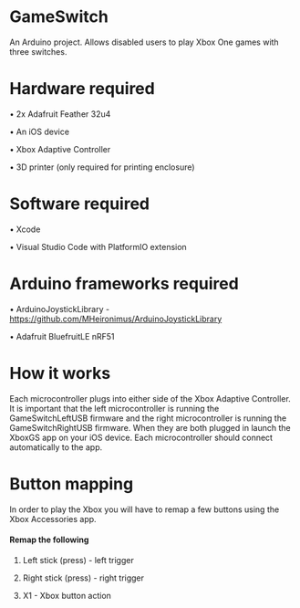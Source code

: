 # GameSwitch
An Arduino project. Allows disabled users to play Xbox One games with three switches.

# Hardware required
• 2x Adafruit Feather 32u4

• An iOS device

• Xbox Adaptive Controller

• 3D printer (only required for printing enclosure)

# Software required
• Xcode

• Visual Studio Code with PlatformIO extension

# Arduino frameworks required 
• ArduinoJoystickLibrary - https://github.com/MHeironimus/ArduinoJoystickLibrary

• Adafruit BluefruitLE nRF51

# How it works
Each microcontroller plugs into either side of the Xbox Adaptive Controller. It is important that the left microcontroller is running the GameSwitchLeftUSB firmware and the right microcontroller is running the GameSwitchRightUSB firmware. When they are both plugged in launch the XboxGS app on your iOS device. Each microcontroller should connect automatically to the app. 

# Button mapping 
In order to play the Xbox you will have to remap a few buttons using the Xbox Accessories app. 

#### Remap the following 
1. Left stick (press) - left trigger 

2. Right stick (press) - right trigger 

3. X1 - Xbox button action 
